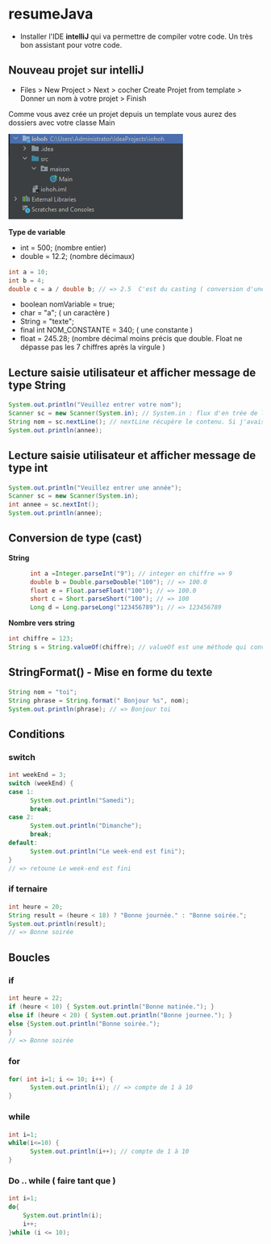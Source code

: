 # resumeJava

- Installer l'IDE **intelliJ** qui va permettre de compiler votre code. Un très bon assistant pour votre code.

## Nouveau projet sur intelliJ

- Files > New Project > Next > cocher Create Projet from template > Donner un nom à votre projet > Finish

Comme vous avez crée un projet depuis un template vous aurez des dossiers avec votre classe Main

<img src="./img/DossierBase.PNG">


**Type de variable**
- int = 500; (nombre entier)
- double = 12.2; (nombre décimaux)
```java
int a = 10;
int b = 4;
double c = a / double b; // => 2.5  C'est du casting ( conversion d'une valeur dans un autre type)
```
- boolean nomVariable = true;
- char = "a"; ( un caractère )
- String = "texte";
- final int NOM_CONSTANTE = 340; ( une constante )
- float = 245.28; (nombre décimal moins précis que double. Float ne dépasse pas les 7 chiffres après la virgule )

## Lecture saisie utilisateur et afficher message de type String

```java
System.out.println("Veuillez entrer votre nom");
Scanner sc = new Scanner(System.in); // System.in : flux d'en trée de la console ( la lecture du clavier )
String nom = sc.nextLine(); // nextLine récupère le contenu. Si j'avais écris un entier dedans; Ex : 32 ENTER le scanner reçoit "32\n" . 
System.out.println(annee);
```
## Lecture saisie utilisateur et afficher message de type int

```java
System.out.println("Veuillez entrer une année");
Scanner sc = new Scanner(System.in);
int annee = sc.nextInt();
System.out.println(annee);
```

## Conversion de type (cast)
 
**String**
```java
      int a =Integer.parseInt("9"); // integer en chiffre => 9
      double b = Double.parseDouble("100"); // => 100.0
      float e = Float.parseFloat("100"); // => 100.0
      short c = Short.parseShort("100"); // => 100
      Long d = Long.parseLong("123456789"); // => 123456789  
```
**Nombre vers string**
```java
int chiffre = 123;
String s = String.valueOf(chiffre); // valueOf est une méthode qui converti différents type de valeur en string
```

## StringFormat() - Mise en forme du texte
```java
String nom = "toi";
String phrase = String.format(" Bonjour %s", nom);
System.out.println(phrase); // => Bonjour toi
```

## Conditions


### switch
```java
int weekEnd = 3;
switch (weekEnd) {
case 1:
      System.out.println("Samedi");
      break;
case 2:
      System.out.println("Dimanche");
      break;
default:
      System.out.println("Le week-end est fini");
}
// => retoune Le week-end est fini 
```

### if ternaire

```java
int heure = 20;
String result = (heure < 18) ? "Bonne journée." : "Bonne soirée.";
System.out.println(result);
// => Bonne soirée
```
## Boucles

### if
```java
int heure = 22;
if (heure < 10) { System.out.println("Bonne matinée."); } 
else if (heure < 20) { System.out.println("Bonne journee."); } 
else {System.out.println("Bonne soirée.");
} 
// => Bonne soirée
```
### for

```java
for( int i=1; i <= 10; i++) {
      System.out.println(i); // => compte de 1 à 10
}
```

### while

```java
int i=1;
while(i<=10) {
      System.out.println(i++); // compte de 1 à 10
}
```

### Do .. while ( faire tant que )
```java
int i=1;
do{
    System.out.println(i);
    i++;
}while (i <= 10);
```


